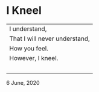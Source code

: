 # I Kneel

|                                 |
|:--------------------------------|
| I understand, |
| That I will never understand, |
| How you feel. |
| However, I kneel. |
| &nbsp; |

6 June, 2020
